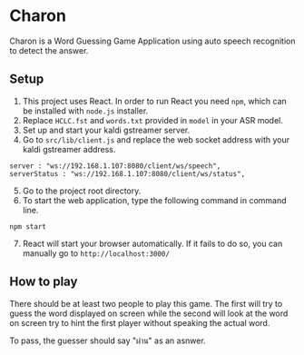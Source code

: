# Charon
Charon is a Word Guessing Game Application using auto speech recognition to detect the answer.

## Setup
1. This project uses React. In order to run React you need `npm`, which can be installed with `node.js` installer.
2. Replace `HCLC.fst` and `words.txt` provided in `model` in your ASR model.
3. Set up and start your kaldi gstreamer server.
4. Go to `src/lib/client.js` and replace the web socket address with your kaldi gstreamer address.
```
server : "ws://192.168.1.107:8080/client/ws/speech",
serverStatus : "ws://192.168.1.107:8080/client/ws/status",
```
5. Go to the project root directory.
6. To start the web application, type the following command in command line.
```
npm start
```

7. React will start your browser automatically. If it fails to do so, you can manually go to `http://localhost:3000/`


## How to play

There should be at least two people to play this game. 
The first will try to guess the word displayed on screen while the second will look at the word on screen try to hint the first player without speaking the actual word.

To pass, the guesser should say "ผ่าน" as an asnwer.
